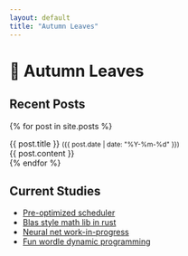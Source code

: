 ```yaml
---
layout: default
title: "Autumn Leaves"
---
```


# 🍂 Autumn Leaves

## Recent Posts

{% for post in site.posts %}
  <div class="window">
    <div class="window-header">
      {{ post.title }} <small>({{ post.date | date: "%Y-%m-%d" }})</small>
    </div>
    <div class="window-content">
      {{ post.content }}
    </div>
  </div>
{% endfor %}

## Current Studies
- [Pre-optimized scheduler](https://github.com/cyancirrus/matix)
- [Blas style math lib in rust](https://github.com/cyancirrus/stellar-math)
- [Neural net work-in-progress](https://github.com/cyancirrus/neural-net)
- [Fun wordle dynamic programming](https://github.com/cyancirrus/wordle)
